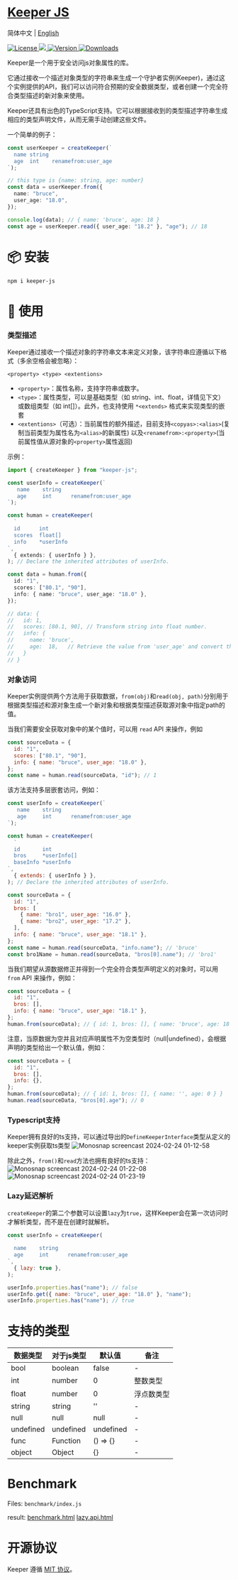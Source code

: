 # <a href align="center">Keeper JS</a>

简体中文 | [English](./README.md)

<p>
   <a href="https://www.npmjs.com/package/keeper-js">
    <img src="https://img.shields.io/npm/l/keeper-js.svg?sanitize=true" alt="License" />
  </a>
  <a href="https://codecov.io/gh/ArthurYung/keeper" >
    <img src="https://codecov.io/gh/ArthurYung/keeper/graph/badge.svg?token=93F49NOJ9E"/>
  </a>
  <a href="https://www.npmjs.com/package/keeper-js">
    <img src="https://img.shields.io/npm/v/keeper-js.svg?sanitize=true" alt="Version">
  </a>
  <a href="https://www.npmjs.com/package/keeper-js">
    <img src="https://img.shields.io/npm/dm/keeper-js.svg?sanitize=true" alt="Downloads" />
  </a>
</p>

Keeper是一个用于安全访问js对象属性的库。

它通过接收一个描述对象类型的字符串来生成一个守护者实例(Keeper)，通过这个实例提供的API，我们可以访问符合预期的安全数据类型，或者创建一个完全符合类型描述的新对象来使用。

Keeper还具有出色的TypeScript支持。它可以根据接收到的类型描述字符串生成相应的类型声明文件，从而无需手动创建这些文件。

一个简单的例子：

```typescript
const userKeeper = createKeeper(`
  name string
  age  int    renamefrom:user_age
`);

// this type is {name: string, age: number}
const data = userKeeper.from({
  name: "bruce",
  user_age: "18.0",
});

console.log(data); // { name: 'bruce', age: 18 }
const age = userKeeper.read({ user_age: "18.2" }, "age"); // 18
```

# 📦 安装

```shell
npm i keeper-js
```

# 🔨 使用

### 类型描述

Keeper通过接收一个描述对象的字符串文本来定义对象，该字符串应遵循以下格式（多余空格会被忽略）：

```
<property> <type> <extentions>
```

- `<property>`：属性名称，支持字符串或数字。
- `<type>`：属性类型，可以是基础类型（如 string、int、float，详情见下文）或数组类型（如 int[]）。此外，也支持使用 `*<extends>` 格式来实现类型的嵌套
- `<extentions>`（可选）：当前属性的额外描述，目前支持`<copyas>:<alias>`(复制当前类型为属性名为`<alias>`的新属性) 以及`<renamefrom>:<property>`(当前属性值从源对象的`<property>`属性返回)

示例：

```typescript
import { createKeeper } from "keeper-js";

const userInfo = createKeeper(`
   name    string
   age     int      renamefrom:user_age
`);

const human = createKeeper(
  `
  id      int
  scores  float[]
  info    *userInfo
`,
  { extends: { userInfo } },
); // Declare the inherited attributes of userInfo.

const data = human.from({
  id: "1",
  scores: ["80.1", "90"],
  info: { name: "bruce", user_age: "18.0" },
});

// data: {
//   id: 1,
//   scores: [80.1, 90], // Transform string into float number.
//   info: {
//     name: 'bruce',
//     age:  18,   // Retrieve the value from 'user_age' and convert the float string into an integer number.
//   }
// }
```

### 对象访问

Keeper实例提供两个方法用于获取数据，`from(obj)`和`read(obj, path)`分别用于根据类型描述和源对象生成一个新对象和根据类型描述获取源对象中指定path的值。

当我们需要安全获取对象中的某个值时，可以用 `read` API 来操作，例如

```javascript
const sourceData = {
  id: "1",
  scores: ["80.1", "90"],
  info: { name: "bruce", user_age: "18.0" },
};
const name = human.read(sourceData, "id"); // 1
```

该方法支持多层嵌套访问，例如：

```javascript
const userInfo = createKeeper(`
   name    string
   age     int      renamefrom:user_age
`);

const human = createKeeper(
  `
  id       int
  bros     *userInfo[]
  baseInfo *userInfo
`,
  { extends: { userInfo } },
); // Declare the inherited attributes of userInfo.

const sourceData = {
  id: "1",
  bros: [
    { name: "bro1", user_age: "16.0" },
    { name: "bro2", user_age: "17.2" },
  ],
  info: { name: "bruce", user_age: "18.1" },
};
const name = human.read(sourceData, "info.name"); // 'bruce'
const bro1Name = human.read(sourceData, "bros[0].name"); // 'bro1'
```

当我们期望从源数据修正并得到一个完全符合类型声明定义的对象时，可以用 `from` API 来操作，例如：

```javascript
const sourceData = {
  id: "1",
  bros: [],
  info: { name: "bruce", user_age: "18.1" },
};
human.from(sourceData); // { id: 1, bros: [], { name: 'bruce', age: 18 } }
```

注意，当原数据为空并且对应声明属性不为空类型时（null|undefined），会根据声明的类型给出一个默认值，例如：

```javascript
const sourceData = {
  id: "1",
  bros: [],
  info: {},
};
human.from(sourceData); // { id: 1, bros: [], { name: '', age: 0 } }
human.read(sourceData, "bros[0].age"); // 0
```

### Typescript支持

Keeper拥有良好的ts支持，可以通过导出的`DefineKeeperInterface`类型从定义的keeper实例获取ts类型
![Monosnap screencast 2024-02-24 01-12-58](https://github.com/ArthurYung/keeper/assets/29910365/3c754e2c-0d2e-47b1-a516-3c8448529923)

除此之外，`from()`和`read`方法也拥有良好的ts支持：
![Monosnap screencast 2024-02-24 01-22-08](https://github.com/ArthurYung/keeper/assets/29910365/682fe9fd-8619-4dd0-b8de-64cbe71f2b15)
![Monosnap screencast 2024-02-24 01-23-19](https://github.com/ArthurYung/keeper/assets/29910365/9f73dcff-7e5c-4922-bf68-b0b43194d743)

### Lazy延迟解析

`createKeeper`的第二个参数可以设置`lazy`为`true`，这样Keeper会在第一次访问时才解析类型，而不是在创建时就解析。

```javascript
const userInfo = createKeeper(
  `
  name    string
  age     int      renamefrom:user_age
`,
  { lazy: true },
);

userInfo.properties.has("name"); // false
userInfo.get({ name: "bruce", user_age: "18.0" }, "name");
userInfo.properties.has("name"); // true
```

# 支持的类型

| 数据类型  | 对于js类型 | 默认值    | 备注       |
| --------- | ---------- | --------- | ---------- |
| bool      | boolean    | false     | -          |
| int       | number     | 0         | 整数类型   |
| float     | number     | 0         | 浮点数类型 |
| string    | string     | ''        | -          |
| null      | null       | null      | -          |
| undefined | undefined  | undefined | -          |
| func      | Function   | () => {}  | -          |
| object    | Object     | {}        | -          |

# Benchmark

Files: `benchmark/index.js`

result: [benchmark.html](https://arthuryung.github.io/keeper/benchmark/results/keeper.chart.html) [lazy.api.html](https://arthuryung.github.io/keeper/benchmark/results/keeper-lazy.chart.html)

# 开源协议

Keeper 遵循 [MIT 协议](./LICENSE)。
